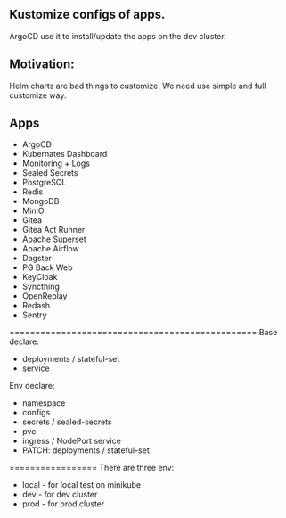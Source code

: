 Kustomize configs of apps.
--------------------------
ArgoCD use it to install/update the apps on the dev cluster.


Motivation:
-----------
Helm charts are bad things to customize. We need use simple and full customize way.


Apps
---- 
- ArgoCD
- Kubernates Dashboard
- Monitoring + Logs
- Sealed Secrets
- PostgreSQL
- Redis 
- MongoDB
- MinIO 
- Gitea
- Gitea Act Runner
- Apache Superset
- Apache Airflow
- Dagster
- PG Back Web
- KeyCloak
- Syncthing
- OpenReplay
- Redash
- Sentry


================================================
Base declare:
- deployments / stateful-set
- service

Env declare:
- namespace
- configs
- secrets / sealed-secrets
- pvc
- ingress / NodePort service
- PATCH: deployments / stateful-set 

=================
There are three env:
- local - for local test on minikube
- dev   - for dev cluster
- prod  - for prod cluster 
